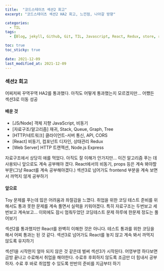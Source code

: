 ```yaml
---
title:  "코드스테이츠 섹션2 회고"
excerpt: "코드스테이츠 섹션2 HA2 회고, 느낀점, 나아갈 방향"

categories:
  - TIL
tags:
  - [Blog, jekyll, Github, Git, TIL, Javascript, React, Redux, store, reducer, HA, HA2, codestates]

toc: true
toc_sticky: true
 
date: 2021-12-09
last_modified_at: 2021-12-09
---
```


### 섹션2 회고

어찌저찌 꾸역꾸역 HA2를 통과했다. 아직도 어떻게 통과했는지 모르겠지만... 어쨌든 섹션3로 이동 성공

#### 배운 것
* [JS/Node] 객체 지향 JavaScript, 비동기
* [자료구조/알고리즘] 재귀, Stack, Queue, Graph, Tree
* [HTTP/네트워크] 클라이언트-서버 통신, API, CORS
* [React] 비동기, 컴포넌트 디자인, 상태관리 Redux
* [Web Server] HTTP 트랜젝션, Node.js Express

자료구조에서 상당히 애를 먹었다. 아직도 잘 이해가 안가지만... 이건 알고리즘 푸는 데 사용되니 앞으로도 계속 공부해야 겠다.
React에서의 비동기, props 등은 계속 봐야할 부문(그냥 React를 계속 공부해야겠다.) 섹션3로 넘어가도 frontend 부분을 계속 보면서 까먹지 않게 공부하기

#### 앞으로
Toy 문제를 푸는데 많은 어려움과 좌절감을 느꼈다. 취업을 위한 코딩 테스트 준비를 위해서도 통과 못한 문제를 계속 풀면서 실력을 키워야겠다. 특히 자료구조는 두번보고 세번보고 계속보고... 이외에도 잠시 멈춰두었던 코딩테스트 문제 하루에 한문제 정도는 풀어보기

섹션2를 통과했지만 React를 완벽히 이해한 것은 아니다. 테스트 통과를 위한 코딩을 해서 어찌 통과는 된 것 같다. 섹션3로 넘어가도 React를 놓지 않고 계속 봐서 까먹지 않도록 유지하기

섹션1을 시작한지 얼마 되지 않은 것 같은데 벌써 섹션3가 시작된다. 어영부영 하다보면 금방 끝나고 수료해서 취업을 해야한다. 수료후 후회하지 않도록 조금만 더 힘내서 공부하자. 수료 후 바로 취업할 수 있도록 만반의 준비를 지금부터 하기